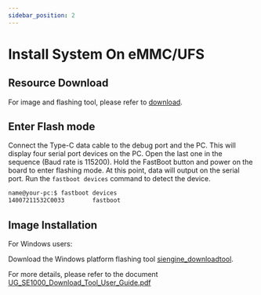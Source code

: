 ```yaml
---
sidebar_position: 2
---
```


# Install System On eMMC/UFS

## Resource Download

For image and flashing tool, please refer to [download](../../download).

## Enter Flash mode

Connect the Type-C data cable to the debug port and the PC. This will display four serial port devices on the PC.
Open the last one in the sequence (Baud rate is 115200). Hold the FastBoot button and power on the board to enter flashing mode.
At this point, data will output on the serial port. Run the `fastboot devices` command to detect the device.

```bash
name@your-pc:$ fastboot devices
14007211532C0033        fastboot
```

## Image Installation

For Windows users:

Download the Windows platform flashing tool [siengine_downloadtool](https://gitlab.com/siengine-ubuntu-sdk/tools/-/blob/test/siengine_downloader/siengine_downloadtool_V7.6.3.rar?ref_type=heads).

For more details, please refer to the document [UG_SE1000_Download_Tool_User_Guide.pdf](https://dl.radxa.com/sirider/s1/siengine_downloadtool_V7.5/UG_SE1000_Download_Tool_User_Guide.pdf)
